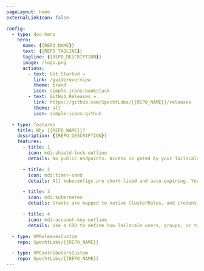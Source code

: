 ```yaml
---
pageLayout: home
externalLinkIcon: false

config:
  - type: doc-hero
    hero:
      name: {{REPO_NAME}}
      text: {{REPO_TAGLINE}}
      tagline: {{REPO_DESCRIPTION}}
      image: /logo.png
      actions:
        - text: Get Started →
          link: /guide/overview
          theme: brand
          icon: simple-icons:bookstack
        - text: GitHub Releases →
          link: https://github.com/SpechtLabs/{{REPO_NAME}}/releases
          theme: alt
          icon: simple-icons:github

  - type: features
    title: Why {{REPO_NAME}}?
    description: {{REPO_DESCRIPTION}}
    features:
      - title: 1
        icon: mdi:shield-lock-outline
        details: No public endpoints. Access is gated by your Tailscale ACLs, identity, and devices — and nothing else.

      - title: 2
        icon: mdi:timer-sand
        details: All kubeconfigs are short-lived and auto-expiring. You get access when you need it, and not a second longer.

      - title: 3
        icon: mdi:kubernetes
        details: Grants are mapped to native ClusterRoles, and credentials are provisioned as real Kubernetes ServiceAccounts.

      - title: 4
        icon: mdi:account-key-outline
        details: Use a CRD to define how Tailscale users, groups, or tags map to Kubernetes roles — GitOps ready.

  - type: VPReleasesCustom
    repo: SpechtLabs/{{REPO_NAME}}

  - type: VPContributorsCustom
    repo: SpechtLabs/{{REPO_NAME}}
---
```

